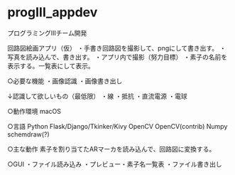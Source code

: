 # progIII_appdev
プログラミングIIIチーム開発

回路図絵画アプリ（仮）
・手書き回路図を撮影して、pngにして書き出す。
・写真を読み込んで、書き出す。
・アプリ内で撮影（努力目標）
・素子の名前を表示する。一覧表にして表示。

○必要な機能
・画像認識
・画像書き出し

↓認識して欲しいもの（最低限）
・線
・抵抗
・直流電源
・電球

○動作環境
macOS

○言語
Python
Flask/Django/Tkinker/Kivy
OpenCV
OpenCV(contrib)
Numpy
schemdraw(?)

○主な動作
素子を割り当てたARマーカを読み込んで、回路図に変換する。


○GUI
・ファイル読み込み
・プレビュー・素子名一覧表
・ファイル書き出し
